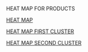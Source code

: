 HEAT MAP FOR PRODUCTS

[HEAT MAP](https://github.com/Vaishnavi28/HEATMAPS-PRODUCTS.github.io/blob/master/HEATMAP.html)

[HEAT MAP FIRST CLUSTER](https://github.com/Vaishnavi28/HEATMAPS-PRODUCTS.github.io/blob/master/HEATMAP_FIRST_CLUSTER_PRODUCT.html)

[HEAT MAP SECOND CLUSTER](https://github.com/Vaishnavi28/HEATMAPS-PRODUCTS.github.io/blob/master/HEATMAP_SECOND_CLUSTER_PRODUCT.html)



